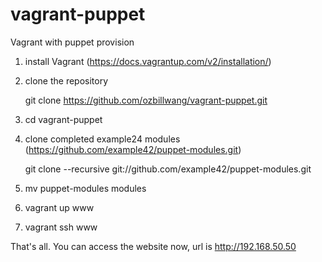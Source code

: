 vagrant-puppet
==============

Vagrant with puppet provision

1. install Vagrant (https://docs.vagrantup.com/v2/installation/)
2. clone the repository 

    git clone https://github.com/ozbillwang/vagrant-puppet.git

3. cd vagrant-puppet
4. clone completed example24 modules (https://github.com/example42/puppet-modules.git)

    git clone --recursive git://github.com/example42/puppet-modules.git

5. mv puppet-modules modules
6. vagrant up www
7. vagrant ssh www

That's all. You can access the website now, url is http://192.168.50.50
